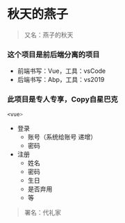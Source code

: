 # 秋天的燕子

> 又名：燕子的秋天

### 这个项目是前后端分离的项目
* 前端书写：Vue，工具：vsCode
* 后端书写：Abp，工具：vs2019
### 此项目是专人专享，Copy自星巴克

```CSS
<vue>
```
* 登录
    * 账号（系统给账号 递增）
    * 密码 
* 注册
    * 姓名
    * 密码
    * 生日
    * 是否弃用
    * 等

> 署名：代礼家 
